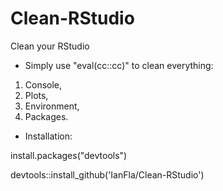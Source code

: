 # Clean-RStudio
Clean your RStudio

* Simply use "eval(cc::cc)" to clean everything: 
1. Console, 
2. Plots, 
3. Environment, 
4. Packages. 

* Installation: 

install.packages("devtools")

devtools::install_github('IanFla/Clean-RStudio')
